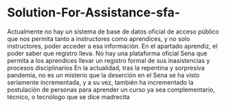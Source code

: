 # Solution-For-Assistance-sfa-
Actualmente no hay un sistema de base de datos oficial de acceso público que nos permita tanto a instructores como aprendices, y no solo instructores, poder acceder a esa información. En el apartado aprendiz, el poder saber que registro lleva. No hay una plataforma oficial Sena que permita a los aprendices llevar un registro formal de sus inasistencias y procesos disciplinarios En la actualidad, tras la repentina y sorpresiva pandemia, no es un misterio que la deserción en el Sena se ha visto seriamente incrementada, y a su vez, también ha incrementado la postulación de personas para aprender un curso ya sea complementario, técnico, o tecnólogo
que se dice madrecita 
